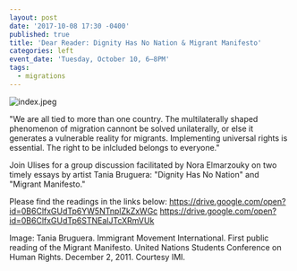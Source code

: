 ```yaml
---
layout: post
date: '2017-10-08 17:30 -0400'
published: true
title: 'Dear Reader: Dignity Has No Nation & Migrant Manifesto'
categories: left
event_date: 'Tuesday, October 10, 6–8PM'
tags:
  - migrations
---
```

![index.jpeg]({{site.baseurl}}/assets/img/index.jpeg)

"We are all tied to more than one country. The multilaterally shaped phenomenon of migration cannont be solved unilaterally, or else it generates a vulnerable reality for migrants. Implementing universal rights is essential. The right to be inlcluded belongs to everyone."

Join Ulises for a group discussion facilitated by Nora Elmarzouky on two timely essays by artist Tania Bruguera: "Dignity Has No Nation" and "Migrant Manifesto." 

Please find the readings in the links below:
https://drive.google.com/open?id=0B6ClfxGUdTp6YW5NTnplZkZxWGc
https://drive.google.com/open?id=0B6ClfxGUdTp6STNEalJTcXRmVUk


Image: Tania Bruguera. Immigrant Movement International. First public reading of the Migrant Manifesto. United Nations Students Conference on Human Rights. December 2, 2011. Courtesy IMI.

